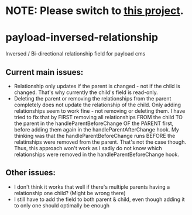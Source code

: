 # NOTE: Please switch to [this project](https://github.com/TimHal/pcms-backpop).

# payload-inversed-relationship
Inversed / Bi-directional relationship field for payload cms

## Current main issues:

- Relationship only updates if the parent is changed - not if the child is changed. That's why currently the child's field is read-only.
- Deleting the parent or removing the relationships from the parent completely does not update the relationship of the child. Only adding relationships seem to work fine - not removing or deleting them. I have tried to fix that by FIRST removing all relationships FROM the child TO the parent in the handleParentBeforeChange OF the PARENT first, before adding them again in the handleParentAfterChange hook. My thinking was that the handleParentBeforeChange runs BEFORE the relatinships were removed from the parent. That's not the case though. Thus, this approach won't work as I sadly do not know which relationships were removed in the handleParentBeforeChange hook.

## Other issues:

- I don't think it works that well if there's multiple parents having a relationship one child? (Might be wrong there)
- I still have to add the field to both parent & child, even though adding it to only one should optimally be enough
